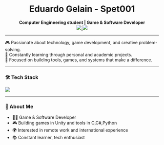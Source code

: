 <h1 align="center">Eduardo Gelain - Spet001</h1>

<div align="center">
  <strong>Computer Engineering student | Game & Software Developer</strong>
</div>

<div align="center">
  <a href="https://spet001.github.io" target="_blank">
    <img src="https://img.shields.io/badge/Portfólio-GitHub Pages-222?style=for-the-badge&logo=github" />
  </a>
  <a href="https://www.linkedin.com/in/eduardo-gelain-2407aa346/" target="_blank">
    <img src="https://img.shields.io/badge/LinkedIn-Profile-0077B5?style=for-the-badge&logo=linkedin" />
  </a>
</div>

---

🎮 Passionate about technology, game development, and creative problem-solving.  
🧠 Constantly learning through personal and academic projects.  
🔧 Focused on building tools, games, and systems that make a difference.

---

### 🛠️ Tech Stack
<img src="https://skillicons.dev/icons?i=py,unity,c,cpp,cs,git,github,vscode,javascript" />

---

### 👤 About Me
- 🧑‍💻 Game & Software Developer
- 🎮 Building games in Unity and tools in C,C#,Python
- 🌍 Interested in remote work and international experience
- 📚 Constant learner, tech enthusiast

<!--
**Spet001/spet001** is a ✨ _special_ ✨ repository because its `README.md` (this file) appears on your GitHub profile.

Here are some ideas to get you started:

- 🔭 I’m currently working on ...
- 🌱 I’m currently learning ...
- 👯 I’m looking to collaborate on ...
- 🤔 I’m looking for help with ...
- 💬 Ask me about ...
- 📫 How to reach me: ...
- 😄 Pronouns: ...
- ⚡ Fun fact: ...
-->
